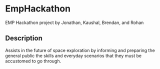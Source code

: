 # EmpHackathon
EMP Hackathon project by Jonathan, Kaushal, Brendan, and Rohan


## Description

Assists in the future of space exploration
by informing and preparing the general public the skills
and everyday scenarios that they must be accustomed to go through.
